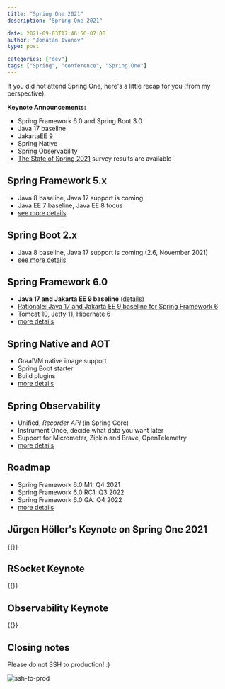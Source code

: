 ```yaml
---
title: "Spring One 2021"
description: "Spring One 2021"

date: 2021-09-03T17:46:56-07:00
author: "Jonatan Ivanov"
type: post

categories: ["dev"]
tags: ["Spring", "conference", "Spring One"]
---
```


If you did not attend Spring One, here's a little recap for you (from my perspective).

**Keynote Announcements:**
- Spring Framework 6.0 and Spring Boot 3.0
- Java 17 baseline
- JakartaEE 9
- Spring Native
- Spring Observability
- [The State of Spring 2021](https://tanzu.vmware.com/content/blog/state-of-spring-2021-survey) survey results are available

<!--more-->

## Spring Framework 5.x
- Java 8 baseline, Java 17 support is coming
- Java EE 7 baseline, Java EE 8 focus
- [see more details](https://twitter.com/jonatan_ivanov/status/1433072185531191301)

## Spring Boot 2.x
- Java 8 baseline, Java 17 support is coming (2.6, November 2021)
- [see more details](https://twitter.com/jonatan_ivanov/status/1433072185531191301)

## Spring Framework 6.0
- **Java 17 and Jakarta EE 9 baseline** ([details](https://twitter.com/jonatan_ivanov/status/1433073488110047235))
- [Rationale: Java 17 and Jakarta EE 9 baseline for Spring Framework 6](https://spring.io/blog/2021/09/02/a-java-17-and-jakarta-ee-9-baseline-for-spring-framework-6)
- Tomcat 10, Jetty 11, Hibernate 6
- [more details](https://twitter.com/jonatan_ivanov/status/1433072883253661697)

## Spring Native and AOT
- GraalVM native image support
- Spring Boot starter
- Build plugins
- [more details](https://twitter.com/jonatan_ivanov/status/1433074263225823235)

## Spring Observability
- Unified, *Recorder API* (in Spring Core)
- Instrument Once, decide what data you want later
- Support for Micrometer, Zipkin and Brave, OpenTelemetry
- [more details](https://twitter.com/jonatan_ivanov/status/1433075219904667650)

## Roadmap
- Spring Framework 6.0 M1: Q4 2021
- Spring Framework 6.0 RC1: Q3 2022
- Spring Framework 6.0 GA: Q4 2022
- [more details](https://twitter.com/jonatan_ivanov/status/1433113967228964865)

## Jürgen Höller's Keynote on Spring One 2021

{{<youtube O0-IhAKnkWM>}}
<br>

## RSocket Keynote

{{<youtube W7j4aJLusRY>}}
<br>

## Observability Keynote

{{<youtube QMCYmaPa_14>}}
<br>

## Closing notes

Please do not SSH to production! :)

![ssh-to-prod](https://pbs.twimg.com/media/E-aEApFVQAEgUB0?format=jpg)
